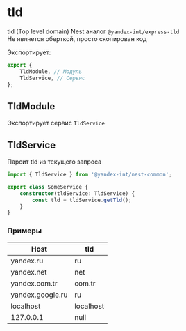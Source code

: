 # tld

tld (Top level domain)
Nest аналог `@yandex-int/express-tld`  
Не является оберткой, просто скопирован код

Экспортирует:

```ts
export {
    TldModule, // Модуль
    TldService, // Сервис
};
```

## TldModule

Экспортирует сервис `TldService`

## TldService

Парсит tld из текущего запроса

```ts
import { TldService } from '@yandex-int/nest-common';

export class SomeService {
    constructor(tldService: TldService) {
        const tld = tldService.getTld();
    }
}
```

### Примеры

| Host             | tld       |
| ---------------- | --------- |
| yandex.ru        | ru        |
| yandex.net       | net       |
| yandex.com.tr    | com.tr    |
| yandex.google.ru | ru        |
| localhost        | localhost |
| 127.0.0.1        | null      |
